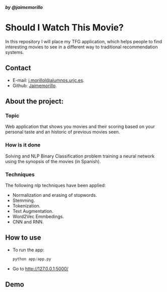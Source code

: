 ***by @jaimemorillo***

# Should I Watch This Movie?



In this repository I will place my TFG application, which helps people to find interesting movies to see in a different way to traditional recommendation systems.

## Contact

- E-mail: j.morillol@alumnos.urjc.es.
- Github: [Jaimemorillo](https://github.com/Jaimemorillo).

## About the project:

### Topic

Web application that shows you movies and their scoring based on your personal taste and an historic of previous movies seen.

### How is it done

Solving and NLP Binary Classification problem training a neural network using the synopsis of the movies (in Spanish).

### Techniques

The following nlp techniques have been applied:

- Normalization and erasing of stopwords.
- Stemming.
- Tokenization.
- Text Augmentation.
- Word2Vec Emmbedings.
- CNN and RNN.

## How to use

- To run the app:

  ```python
  python app/app.py
  ```

- Go to http://127.0.0.1:5000/

## Demo





